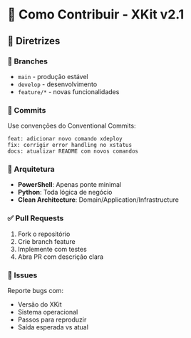 # 🤝 Como Contribuir - XKit v2.1

## 📜 Diretrizes

### 🌿 Branches
- `main` - produção estável
- `develop` - desenvolvimento
- `feature/*` - novas funcionalidades

### 📝 Commits
Use convenções do Conventional Commits:
```
feat: adicionar novo comando xdeploy
fix: corrigir error handling no xstatus
docs: atualizar README com novos comandos
```

### 🏧 Arquitetura
- **PowerShell**: Apenas ponte minimal
- **Python**: Toda lógica de negócio
- **Clean Architecture**: Domain/Application/Infrastructure

### ✅ Pull Requests
1. Fork o repositório
2. Crie branch feature
3. Implemente com testes
4. Abra PR com descrição clara

### 🐛 Issues
Reporte bugs com:
- Versão do XKit
- Sistema operacional
- Passos para reproduzir
- Saída esperada vs atual